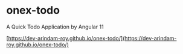 # onex-todo
A Quick Todo Application by Angular 11

[https://dev-arindam-roy.github.io/onex-todo/](https://dev-arindam-roy.github.io/onex-todo/)

